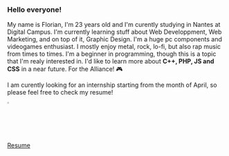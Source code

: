### Hello everyone!

My name is Florian, I'm 23 years old and I'm curently studying in Nantes at Digital Campus.
I'm currently learning stuff about Web Developpment, Web Marketing, and on top of it, Graphic Design.
I'm a huge pc components and videogames enthusiast. I mostly enjoy metal, rock, lo-fi, but also rap music from times to times.
I'm a beginner in programming, though this is a topic that I'm realy interested in. I'd like to learn more about **C++, PHP, JS and CSS** in
a near future. For the Alliance! 🎮

I am curently looking for an internship starting from the month of April, so please feel free to check my resume!

[<img width="2%" src="https://www.flaticon.com/svg/static/icons/svg/174/174857.svg" />](https://www.linkedin.com/in/florian-baron-3807791b8/)

[Resume](https://github.com/Varaens/Varaens/raw/main/CV_2020%20blank%20title.pdf)
